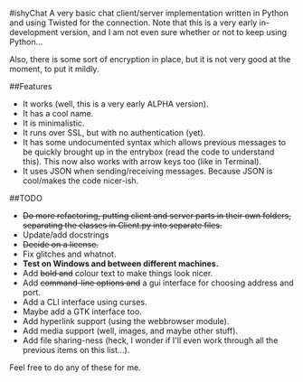 #ishyChat
A very basic chat client/server implementation written in Python and using Twisted for the connection.
Note that this is a very early in-development version, and I am not even sure whether or not to keep using Python...

Also, there is some sort of encryption in place, but it is not very good at the moment, to put it mildly.

##Features
* It works (well, this is a very early ALPHA version).
* It has a cool name.
* It is minimalistic.
* It runs over SSL, but with no authentication (yet).
* It has some undocumented syntax which allows previous messages to be quickly brought up in the entrybox (read the code to understand this). This now also works with arrow keys too (like in Terminal).
* It uses JSON when sending/receiving messages. Because JSON is cool/makes the code nicer-ish.

##TODO
* ~~Do more refactoring, putting client and server parts in their own folders, separating the classes in Client.py into separate files.~~
* Update/add docstrings
* ~~Decide on a license.~~
* Fix glitches and whatnot.
* **Test on Windows and between different machines.**
* Add ~~bold and~~ colour text to make things look nicer.
* Add ~~command-line options and~~ a gui interface for choosing address and port.
* Add a CLI interface using curses.
* Maybe add a GTK interface too.
* Add hyperlink support (using the webbrowser module).
* Add media support (well, images, and maybe other stuff).
* Add file sharing-ness (heck, I wonder if I'll even work through all the previous items on this list...).

Feel free to do any of these for me.
